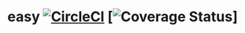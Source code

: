 # easy [![CircleCI](https://circleci.com/gh/hamdimuzakkiy/easy.svg?style=svg)](https://circleci.com/gh/hamdimuzakkiy/easy) [![Coverage Status](https://coveralls.io/repos/github/hamdimuzakkiy/easy/badge.svg?branch=master)]